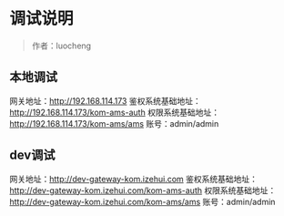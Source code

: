 # 调试说明

> 作者：luocheng

## 本地调试
网关地址：http://192.168.114.173
鉴权系统基础地址：http://192.168.114.173/kom-ams-auth
权限系统基础地址：http://192.168.114.173/kom-ams/ams
账号：admin/admin


## dev调试
网关地址：http://dev-gateway-kom.izehui.com
鉴权系统基础地址：http://dev-gateway-kom.izehui.com/kom-ams-auth
权限系统基础地址：http://dev-gateway-kom.izehui.com/kom-ams/ams
账号：admin/admin